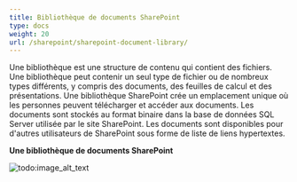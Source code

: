 ```yaml
---
title: Bibliothèque de documents SharePoint
type: docs
weight: 20
url: /sharepoint/sharepoint-document-library/
---
```


Une bibliothèque est une structure de contenu qui contient des fichiers. Une bibliothèque peut contenir un seul type de fichier ou de nombreux types différents, y compris des documents, des feuilles de calcul et des présentations. Une bibliothèque SharePoint crée un emplacement unique où les personnes peuvent télécharger et accéder aux documents. Les documents sont stockés au format binaire dans la base de données SQL Server utilisée par le site SharePoint. Les documents sont disponibles pour d'autres utilisateurs de SharePoint sous forme de liste de liens hypertextes.

**Une bibliothèque de documents SharePoint**

![todo:image_alt_text](sharepoint-document-library_1.png)